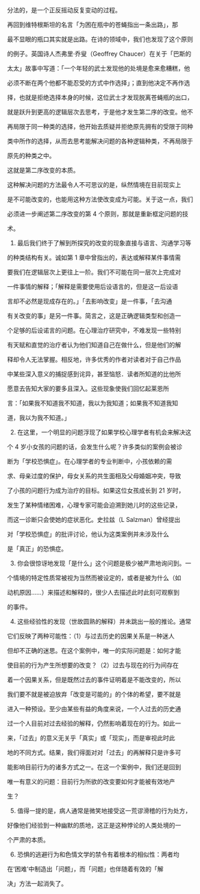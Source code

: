 分法的，是一个正反摇动反复变动的过程。

再回到维特根斯坦的名言「为困在瓶中的苍蝇指出一条出路」，那

最不显眼的瓶口其实就是出路。在诗的领域中，我们也发现了这个原则

的例子。英国诗人杰弗里·乔叟（Geoffrey Chaucer）在关于「巴斯的

太太」故事中写道：「一个年轻的武士发现他的处境是愈来愈糟糕，他

必须不断在两个他都不能忍受的方式中作选择」；直到他决定不再作选

择，也就是拒绝选择本身的时候，这位武士才发现脱离苍蝇瓶的出口，

就是跃升到更高的逻辑层次去思考，于是他才发生第二序的改变。他不

再局限于同一种类的选择，他开始去质疑并拒绝原先拥有的受限于同种

类中所作的选择，从而去思考能解决问题的各种逻辑种类，不再局限于

原先的种类之中。

这就是第二序改变的本质。

这种解决问题的方法最令人不可思议的是，纵然情境在目前现实上

是不可能改变的，也能用这种方法使改变成为可能。关于这一点，我们

必须进一步阐述第二序改变的第 4 个原则，那就是重新框定问题的技

术。

1. 最后我们终于了解到所探究的改变的现象直接与语言、沟通学习等

的种类结构有关。诚如第 1 章中曾指出的，表达或解释某件事情需

要我们在逻辑层次上更往上一阶。我们不可能在同一层次上完成对

一件事情的解释；「解释是需要使用后设语言的，但是这一后设语

言却不必然是现成存在的。」「去影响改变」是一件事，「去沟通

有关改变的事」是另一件事。简言之，这是正确逻辑类型和创造一

个足够的后设诺言的问题。在心理治疗研究中，不难发现一些特别

有天赋和直觉的治疗者认为他们知道自己在做什么，但是他们的解

释却令人无法掌握。相反地，许多优秀的作者对读者对于自己作品

中某些深入意义的捕捉感到诧异，甚至恼怒．读者所知道的比他所

愿意去告知大家的要多且深入。这些现象使我们回忆起莱恩所

言：「如果我不知道我不知道，我以为我知道；如果我不知道我知

道，我以为我不知道。」

2. 在这里，一个明显的问题浮现了如果学校心理学者有机会来解决这

个 4 岁小女孩的问题的话，会发生什么呢？许多类似的案例会被诊

断为「学校恐惧症」。在心理学者的专业判断中，小孩依赖的需

求、母亲过度的保护，母女关系的共生面相及父母婚姻冲突，导致

了小孩的问题行为成为治疗的目标。如果这位女孩成长到 21 岁时，

发生了某种情绪困难，心理专家可能会迫溯到她儿时的这些记录，

而这一诊断只会使她的症状恶化。史拉兹（L Salzman）曾经提出

对「学校恐惧症」的批评讨论，他认为这类案例并未涉及什么

是「真正」的恐惧症。

3. 你会很惊讶地发现「是什么」这个问题是极少被严肃地询问到。一

个情境的特定性质常被视为当然而被设定的，或者是被为什么（如

动机原因……）来描述和解释的，很少人去描述此时此刻可观察到

的事件。

4. 这些经验性的发现（世故圆熟的解释）并未跳出一般的推论。通常

它们反映了两种可能性：（1）与过去历史的因果关系是一种迷人

但却不正确的迷思。在这个案例中，唯一的实际问题是：如何才能

使目前的行为产生所想要的改变？（2）过去与现在的行为间存在

着一个因果关系，但是既然过去的事件证明着是不能改变的，所以

我们要不就是被迫放弃「改变是可能的」的个体的希望，要不就是

进入一种预设。至少由某些有益的角度来说，一个人过去的历史通

过一个人目前对过去经验的解释，仍然影响着现在的行为。如此一

来，「过去」的意义无关乎「真实」或「现实」，而是审视此时此

地的不同方式。结果，我们得面对对「过去」的再解释只是许多可

能影响目前行为的诸多方式之一。在这一个案例中，我们还是回到

唯一有意义的问题：目前行为所欲的改变要如何才能被有效地产

生？

5. 值得一提的是，病人通常是微笑地接受这一荒谬滑稽的行为处方，

好像他们经验到一种幽默的质地，这正是这种悖论的人类处境的一

个严肃的本质。

6. 恐惧的逃避行为和色情文学的禁令有着根本的相似性：两者均

在‘困难'中制造出「问题」，而「问题」也伴随着有效的「解

决」方法一起消失了。

